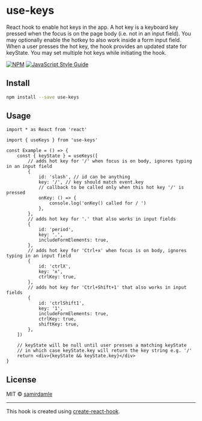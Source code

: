 # use-keys

React hook to enable hot keys in the app. A hot key is a keyboard key pressed when the focus is on the page body (i.e. not in an input field). You may optionally enable the hotkey to also work inside a form input field. When a user presses the hot key, the hook provides an updated state for keyState. You may set multiple hot keys while initiating the hook.

[![NPM](https://img.shields.io/npm/v/use-keys.svg)](https://www.npmjs.com/package/use-keys) [![JavaScript Style Guide](https://img.shields.io/badge/code_style-standard-brightgreen.svg)](https://standardjs.com)

## Install

```bash
npm install --save use-keys
```

## Usage

```tsx
import * as React from 'react'

import { useKeys } from 'use-keys'

const Example = () => {
    const { keyState } = useKeys([
        // adds hot key for '/' when focus is on body, ignores typing in an input field
        {
            id: 'slash', // id can be anything
            key: '/', // key should match event.key
            // callback to be called only when this hot key '/' is pressed
            onKey: () => {
                console.log('onKey() called for / ')
            },
        },
        // adds hot key for '.' that also works in input fields
        {
            id: 'period',
            key: '.',
            includeFormElements: true,
        },
        // adds hot key for 'Ctrl+x' when focus is on body, ignores typing in an input field
        {
            id: 'ctrlX',
            key: 'x',
            ctrlKey: true,
        },
        // adds hot key for 'Ctrl+Shift+1' that also works in input fields
        {
            id: 'ctrlShift1',
            key: '1',
            includeFormElements: true,
            ctrlKey: true,
            shiftKey: true,
        },
    ])

    // keyState will be null until user presses a matching keyState
    // in which case keyState.key will return the key string e.g. '/'
    return <div>{keyState && keyState.key}</div>
}
```

## License

MIT © [samirdamle](https://github.com/samirdamle)

---

This hook is created using [create-react-hook](https://github.com/hermanya/create-react-hook).
